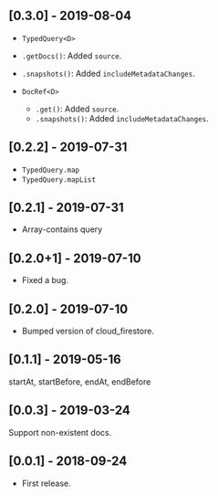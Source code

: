 ## [0.3.0] - 2019-08-04

 -  `TypedQuery<D>`
   - `.getDocs()`: Added `source`.
   - `.snapshots()`: Added `includeMetadataChanges`.
    
 - `DocRef<D>`
   - `.get()`: Added `source`.
   - `.snapshots()`: Added `includeMetadataChanges`.
 
## [0.2.2] - 2019-07-31

 - `TypedQuery.map`
 - `TypedQuery.mapList`
 
## [0.2.1] - 2019-07-31

 - Array-contains query

## [0.2.0+1] - 2019-07-10

 - Fixed a bug.

## [0.2.0] - 2019-07-10

 - Bumped version of cloud_firestore.

## [0.1.1] - 2019-05-16

startAt, startBefore, endAt, endBefore


## [0.0.3] - 2019-03-24

Support non-existent docs. 


## [0.0.1] - 2018-09-24

* First release.
